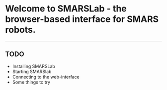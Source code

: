 # Welcome to SMARSLab - the browser-based interface for SMARS robots.

---

## TODO
- Installing SMARSLab
- Starting SMARSlab
- Connecting to the web-interface
- Some things to try 
